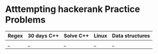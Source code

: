 # Atttempting hackerank Practice Problems

|Regex| 30 days C++ | Solve C++ | Linux | Data structures |
| --- | --- | --- | --- | --- |
| _ |_ | _ | _ | _ |